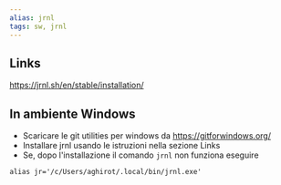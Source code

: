 ```yaml
---
alias: jrnl
tags: sw, jrnl
---
```


## Links

https://jrnl.sh/en/stable/installation/

## In ambiente Windows
- Scaricare le git utilities per windows da https://gitforwindows.org/
- Installare jrnl usando le istruzioni nella sezione Links
- Se, dopo l'installazione il comando `jrnl` non funziona eseguire
```
alias jr='/c/Users/aghirot/.local/bin/jrnl.exe'
``` 